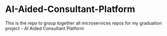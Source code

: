 # AI-Aided-Consultant-Platform
This is the repo to group together all microservices repos for my graduation project - AI Aided Consultant Platform
